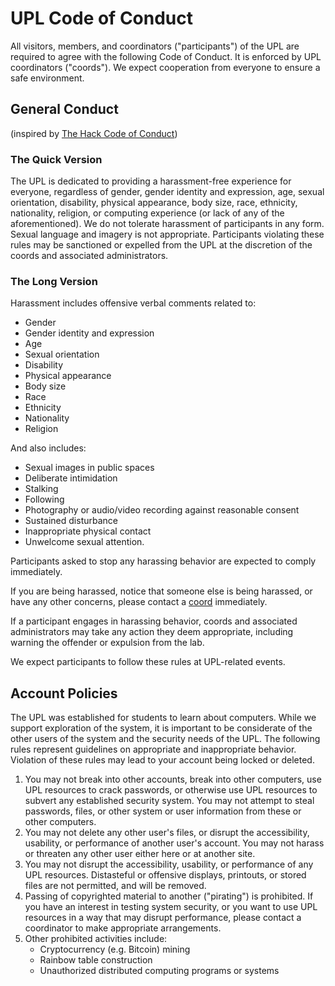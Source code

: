 # UPL Code of Conduct
All visitors, members, and coordinators ("participants") of the UPL are required to agree with the following Code of Conduct. It is enforced by UPL coordinators ("coords"). We expect cooperation from everyone to ensure a safe environment.

## General Conduct
(inspired by [The Hack Code of Conduct](http://hackcodeofconduct.org/))

### The Quick Version
The UPL is dedicated to providing a harassment-free experience for everyone, regardless of gender, gender identity and expression, age, sexual orientation, disability, physical appearance, body size, race, ethnicity, nationality, religion, or computing experience (or lack of any of the aforementioned). We do not tolerate harassment of participants in any form. Sexual language and imagery is not appropriate. Participants violating these rules may be sanctioned or expelled from the UPL at the discretion of the coords and associated administrators.

### The Long Version
Harassment includes offensive verbal comments related to:
* Gender
* Gender identity and expression
* Age
* Sexual orientation
* Disability
* Physical appearance
* Body size
* Race
* Ethnicity
* Nationality
* Religion

And also includes: 
* Sexual images in public spaces
* Deliberate intimidation
* Stalking
* Following
* Photography or audio/video recording against reasonable consent
* Sustained disturbance
* Inappropriate physical contact
* Unwelcome sexual attention.

Participants asked to stop any harassing behavior are expected to comply immediately.

If you are being harassed, notice that someone else is being harassed, or have any other concerns, please contact a [coord](http://www.upl.cs.wisc.edu/Coords/Coords) immediately.

If a participant engages in harassing behavior, coords and associated administrators may take any action they deem appropriate, including warning the offender or expulsion from the lab.

We expect participants to follow these rules at UPL-related events.

## Account Policies
The UPL was established for students to learn about computers.
While we support exploration of the system, it is important to be considerate of the other users of the system and the security needs of the UPL.
The following rules represent guidelines on appropriate and inappropriate behavior.
Violation of these rules may lead to your account being locked or deleted.

1. You may not break into other accounts, break into other computers, use UPL resources to crack passwords, or otherwise use UPL resources to subvert any established security system.
    You may not attempt to steal passwords, files, or other system or user information from these or other computers.
2. You may not delete any other user's files, or disrupt the accessibility, usability, or performance of another user's account.
    You may not harass or threaten any other user either here or at another site.
3. You may not disrupt the accessibility, usability, or performance of any UPL resources.
    Distasteful or offensive displays, printouts, or stored files are not permitted, and will be removed.
4. Passing of copyrighted material to another ("pirating") is prohibited.
    If you have an interest in testing system security, or you want to use UPL resources in a way that may disrupt performance, please contact a coordinator to make appropriate arrangements.
5. Other prohibited activities include:
    * Cryptocurrency (e.g. Bitcoin) mining
    * Rainbow table construction
    * Unauthorized distributed computing programs or systems
